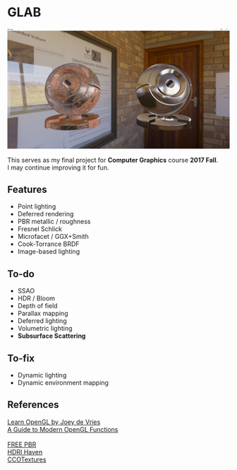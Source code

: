 # GLAB

![](/assets/Capture.JPG)

This serves as my final project for **Computer Graphics** course **2017 Fall**.<br/>
I may continue improving it for fun.

## Features
- Point lighting
- Deferred rendering 
- PBR metallic / roughness
- Fresnel Schlick
- Microfacet / GGX+Smith 
- Cook-Torrance BRDF 
- Image-based lighting

## To-do
- SSAO
- HDR / Bloom
- Depth of field
- Parallax mapping  
- Deferred lighting
- Volumetric lighting
- **Subsurface Scattering**

## To-fix
- Dynamic lighting
- Dynamic environment mapping

## References
[Learn OpenGL by Joey de Vries](https://learnopengl.com/)<br/>
[A Guide to Modern OpenGL Functions](https://github.com/Fendroidus/Guide-to-Modern-OpenGL-Functions)
<br/><br/>
[FREE PBR](https://freepbr.com/)<br/>
[HDRI Haven](https://hdrihaven.com/)<br/>
[CCOTextures](https://cc0textures.com/)<br/>